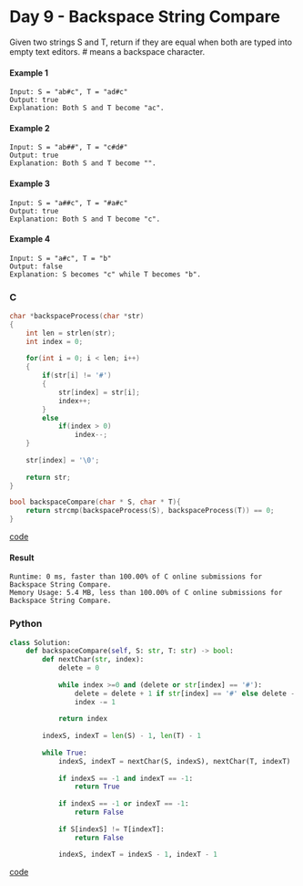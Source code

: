 # Day 9 - Backspace String Compare
Given two strings S and T, return if they are equal when both are typed into empty text editors. # means a backspace character.

#### Example 1
```
Input: S = "ab#c", T = "ad#c"
Output: true
Explanation: Both S and T become "ac".
```

#### Example 2
```
Input: S = "ab##", T = "c#d#"
Output: true
Explanation: Both S and T become "".
```

#### Example 3
```
Input: S = "a##c", T = "#a#c"
Output: true
Explanation: Both S and T become "c".
```

#### Example 4
```
Input: S = "a#c", T = "b"
Output: false
Explanation: S becomes "c" while T becomes "b".
```

### C
```C
char *backspaceProcess(char *str)
{
    int len = strlen(str);
    int index = 0;
    
    for(int i = 0; i < len; i++)
    {
        if(str[i] != '#')
        {
            str[index] = str[i];
            index++;
        }
        else
            if(index > 0)
                index--;
    }
    
    str[index] = '\0';
    
    return str;
}

bool backspaceCompare(char * S, char * T){
    return strcmp(backspaceProcess(S), backspaceProcess(T)) == 0;
}
```
[code](C/backspace-string-compare.c)

#### Result
```
Runtime: 0 ms, faster than 100.00% of C online submissions for Backspace String Compare.
Memory Usage: 5.4 MB, less than 100.00% of C online submissions for Backspace String Compare.
```

### Python 
```python
class Solution:
    def backspaceCompare(self, S: str, T: str) -> bool:
        def nextChar(str, index):
            delete = 0
            
            while index >=0 and (delete or str[index] == '#'):
                delete = delete + 1 if str[index] == '#' else delete - 1
                index -= 1
                
            return index
        
        indexS, indexT = len(S) - 1, len(T) - 1
        
        while True:
            indexS, indexT = nextChar(S, indexS), nextChar(T, indexT)
            
            if indexS == -1 and indexT == -1:
                return True
            
            if indexS == -1 or indexT == -1:
                return False
            
            if S[indexS] != T[indexT]:
                return False
            
            indexS, indexT = indexS - 1, indexT - 1
```
[code](Python/backspace-string-compare.py)
